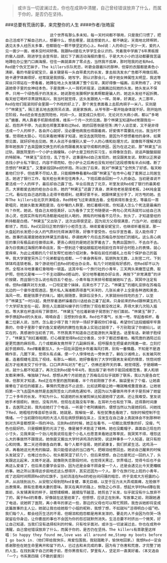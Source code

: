 > 或许当一切波澜过去，你也在成熟中清醒，自己曾经错误放弃了什么，而属于你的，是否仍在坚持。

###总要有荒唐的事，来完整你的人生
####作者/张皓宸

						这个世界有那么多未知，每一天时间都不够用，只是我们习惯了，把自己活成不了解自己的人，想要什么，想去哪里，就连想爱的人，都不确定。天南地北转啊转，遇见太多人经历太多事，但都毁在一颗不够坚定的心上。Red说：人的命过一天少一天，爱的人见一面少一面，根本没时间矫情。我跟Red是在大学学生会认识的。凭着我中学画了6年黑板报的傲人战绩，刚进学生会宣传部，就扛下了画活动海报的重任，于是大大小小的活动都要我苦逼地蹲在办公室门口画海报，往往一画就直奔了零点去，当然我不孤单，那时陪我的还有Red。Red是个伪文艺妹子，The killers乐队死忠，听歌会跟着抖的那种，但穿的衣服都是素色小清新，看的书是安妮宝贝，最关键是有一头自带柔光的长发，拿去拍洗发水广告都不用做后期。她卡通字体画得好，经常就是我排版，她写字。刚认识那会儿，碍于她女神属性太明显，我这等屌丝只得站在一旁看着，她蹲在地上头发铺满了整个后背，美好得像一幅画。后来熟络了，才知道她骨子里的女神经本色，于是我俩一人一耳机听摇滚，边画画边玩她的头发。她头发从不保养，只用一个绿色瓶子的洗发水，她说那些发膜啊护发素啊都是骗人的，她这头发经不起折腾，每天给它喝杯凉茶就特高兴。我当时就觉得，这头发跟她人一样。简单，好满足。大二那年，Red在他们摇滚同好会里跟一个外校的好上了，那个男生表面看上去肌肉胡子一米八，实则是个“林黛玉”，隔三差五地去医院吊点滴，说是家族病，从爷爷那一辈开始身体就不好。刚开始热恋阶段，Red还会常去医院陪他，时间一久，就变成口头慰问，无论对方大病小病，都以“多喝水”搪塞，两人靠着手机联络感情，维系一个月一次的见面。那个林黛玉知道Red常跟我在一起，抱怨声不停，为此我也郑重其事劝过Red，她的回答倒是坦荡:两个人谈恋爱，又不是非得活成一个人的样子，各自开心就好，没必要他病我也得跟着病，好爱情不需要乱付出。我当时不懂，觉得她太狠心，可后来看她博客才知道，她没去医院陪他，是因为不想惯着他的身体，如果想见面，就好好地去见她。旁人永远不会懂别人爱一个人的心情和处理方式。就像我不理解大四那年她放弃了去英国做交换生的机会而跟着男友留守成都的原因，因为在这之前，那“林黛玉”出过轨，跟医院里的一个小护士搞暧昧。小护士是卫校的实习生，长得像张含韵，说话声酸酸甜甜的特腻味，“林黛玉”没忍住，乱了性子。这事是Red自己发现的，她没跟男友说，默默以正房姿态找小护士私下聊过，内容不得而知，但小护士之后再也没有对他们这段感情有半点纠缠。断了念想的“林黛玉”，又重新投回Red的怀抱。所以到了后来，我对“林黛玉”全然失了好感，每天盼着他们分手，但结果不尽如人意，只能眼睁睁看着Red跟“林黛玉”在市中心租了套房过上同居生活，她进了银行工作，每天柜台来来往往再多人，下班后都会回到一个人的身边。当初是谁说不要活成一个人的样子，最后却自己露了怯。毕业后我去了北京，听室友说Red成了银行的最美柜员，大家都爱去她的柜台办业务，她的“林黛玉”还露了真身，原来他老爸是煤老板，24K纯金富二代。看似在自己选的路上走得平稳顺利，结果好景不长，她跟林黛玉分手了，对方甩的她。去年The killers在北京开演唱会，Red特地飞过来请我去看，全程疯得形象全无，等最后一首歌唱完，她披头散发满脸是泪，在吵嚷的人群里，她红着眼问我，你知道人怎么个死法是最痛的吗？作死，她说。怪自己太相信美好，以为看多了文艺书随便说一两句心灵鸡汤就可以给自己洗涤心灵，但其实所有的鸡汤都是炖给别人喝的，拥有的时候看不见尽头，到头了，才知道曾经的矜持都是白搭。“林黛玉”又出轨了，这次出得很坚定，因为双方父母很满意，门当户对，结婚证都领了。而后，Red又回归正常的银行小柜员生活，继续爱着安妮宝贝，也继续听着摇滚，那一头盘起的长发把小女人的气质衬托得淋漓尽致，好像不曾受伤，也似乎宣告着，没人能伤得了她。故事的高潮是她收到林黛玉的喜帖，恭请她两个月后去苏梅岛参加他们的婚礼。这么丧心病狂的事只有极品前任做得出来，更丧心病狂的是她还张罗着去了，免费出国旅行，不去白不去。身为日夜画过海报的革命战友，我一想到这个傻姑娘尴尬地祝前任百年好合时脸上的表情，就心里痒痒，为此让成都的几个好友帮忙给她介绍对象，争取在前任的婚礼上也有个保护自己的盔甲。我大学寝室另外三个兄弟都留在成都，一个单身俩有伴，狐朋狗友无数，上到官二代，下到钵钵鸡连锁老板，挨个游说他们去Red的柜台办业务。有几个对她挺有好感的，但Red却不以为然，全程冰冷地拿着红章啪啪一顿盖。这其中有一个旅行社的小青年，三天两头来缴签证费、取护照，但他又是唯一一个不主动跟Red搭讪的，安分地等着她办好业务，再按下“非常满意”的评价按键，而且银行怎么说也有四五个柜台，小青年每次来排号都能被她叫了去，冥冥中注定有缘。但Red嫌弃对方太娘，一口咬定是个妹妹，后来也不了了之。“林黛玉”的婚礼安排在苏梅岛北边的一个豪华度假酒店，整片私人海滩都弄得喜气洋洋的，几张长桌子上全是各种酒和美食，海风一吹，都是钱票子的味儿。婚礼很随意，致辞后没多久，大家就纷纷找吃的去了，以至于“林黛玉”一时兴起，竟然举着酒杯操着四川话给自己灌了起来。只身前来的Red跟林黛玉的几个大学好友坐在一起，那些人见面就叫嫂子的习惯到了现在都没改过来，弄得大家几次陷入尴尬。等大家在杯盏间有了醉意时，“林黛玉”也拉着新娘子晃悠到了他们面前。“林黛玉”醉了，伸手撩起Red的头发丝，喃喃自语：没想到你会来。Red也不客气，长发一甩，举起香槟杯，看着二位新人说，当然，怎么能少得了我？同学一场好歹要祝你们幸福，希望你们这段婚姻牢牢靠靠的，你骨子里那个爱钓鱼又爱晒网的脾性在我身上实验过就得了，千万别耽误了你媳妇儿。说实在的，真感谢你当初丢了网，不然我真不知道自己还能游到大海里去。话里有话，新娘子脸绿了，“林黛玉”则红着眼圈，打心眼里觉得Red过分善良，分手了都还想着他。略荒唐的酒局过后是更荒唐的麻将局，几个成都麻友竟然带了几副麻将来，招呼服务生把餐桌的残羹一收，立刻打起手搓麻将。Red嚷着要加入，头一回在异国他乡吹着海风打牌，别有一番情趣，不知是不是酒精作祟，几圈下来，觉得头有点痛，便一个人悻悻地去一旁休息了。躺在沙滩椅上，长发被风吹着，连着假睫毛混乱了视线，有那么一瞬间，她好像看到了大学时跟男友亲昵的情景，恍惚间想起方才给男友交了份子钱，口口声声叫对方“老公”，仿佛还是昨天的事，她觉得困，于是眼睛一闭，就什么都不知道了。再次见到Red是今年4月。我出版了新书终于能回成都签售，家人和朋友都来捧场，唯独缺了Red，想想从两个月前她去了苏梅岛后似乎就断了联系，我以为是各自忙碌，但那天才知道，Red正在市里的医院躺着，半个月前刚做了手术，脑袋里长了个瘤，让她直接晕在了前任的婚宴上。事情的荒唐远不止这些，比如这颗瘤让她一睡就睡成重度昏迷，让她爸妈第一次飞去国外居然是去医院签女儿的病危通知书，还因为以为要做开颅手术于是剪掉了她留了二十多年的长发。不知为什么，知道她的长发被剪掉比知道她得了这病，还让我难受。室友说她手术很顺利，微创，没有开颅，但现在走路没有平衡，左耳听力也有些下降，还得靠时间康复。去医院之前，我先给她打了个电话，一听是个老阿姨接的，便想当然以为是她妈妈，问她找下Red，她粗哑的嗓音却告诉我，她就是。我喉咙一紧，有些犹豫去看她了，怕到时候控制不住情绪。一个当初跟你玩闹的大活人现在病恹恹躺在床上，没发生在自己身上真就体会不到那种听到对方声音都想哭一场的冲动。见到Red的时候，她正在看书，一切都比我想象的好，没瘦，气色也挺好的，只是眼睛里的光淡了些，像是被手术割走了精神。她也没戴帽子，直面自己现在的小寸头，见我来就一个劲儿呛我说现在是个小名人也愿意来看她这等草民，我哭笑不得，埋怨这么大的事居然不跟我说。她倒是又搬出大学时讲鸡汤的架势，说这种事多一个人知道，就只有担心和同情，第二天还得做各自的事，每个人都不容易，她抓紧康复，我们抓紧生活。这鸡汤一讲，再看她这光秃秃的脑袋，我只能借说话的当口吞气，把眼泪给憋回去。她说自己醒来的时候头发就没了，也难过也伤心，枕头都哭湿了好几个，但后来想想，自己也是死过一回的人了，头发跟这比起来，太微不足道。就像刚失恋那段时间，也觉得天黑过，世界塌过，觉得今后也不会再这么爱谁了，但后来总要学会妥协，因为还是会奋不顾身爱一个人，还是会遇见比今天更糟糕的事。她之所以落得这步田地还这么想得开，其实还因为一个人。那个在旅行社上班的小青年，成了这段时间照顾Red的红旗手，当初流连在Red的柜台间闷骚的暗恋，终于变成大方袒露的心声，从出钱到出力，从安慰父母到陪Red复健，事无巨细，以至于压力太大弄成面瘫，左脸做不出表情来。颇有些患难夫妻的意味。那天在离开的路上，恻隐之心作祟，想起大学时Red蹲在我面前，头发铺满背的样子，就想揉眼睛，越揉指节越湿，她剪去了长发，似乎就没有什么放弃不了的，属于Red的青春，好像就在这里结束了。但想想，应该正在到来。写故事之前，刚跟她通了电话，说她转了医院，离小青年的家近一些，那边的父母也可以帮忙照顾。我告诉她即将变成这篇故事的主人公，她就让我也给她取个小姐的昵称，我想了想，不如就叫“活得明白小姐”吧。我们每个人，都会经历生活的不易，但眼泪和抱怨都是用来发泄的，要走的人不会因为你哭一场就留在你身边，让你委屈的事也不会因为你的怨怼就默然消失。生活总要不时挤出一个微笑，好让自己知道，当我们没有选择权利的时候，只有咬牙面对。或许当一切波澜过去，你也在成熟中清醒，自己曾经错误放弃了什么，而属于你的，是否仍在坚持。The killers有首歌里这样唱：So happy they found me,love was all around me,Stomp my boots before I go back in.（他们带给我快乐，用爱包围我，我轻踏靴子，愉快地回家。）我想Red一定会感谢那些在她生命里离开和留下的人，已过去和未完成的事，因为有了伤害和荒唐，才完整了她的人生。在找到属于自己的靴子前，愿你黑夜有灯，梦里有人，坚定并一直美好着。（本文选自「一个」书系第四辑《不散的宴席》）			  		